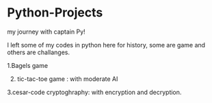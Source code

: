 # Python-Projects
my journey with captain Py!

I left some of my codes in python here for history, some are game and others are challanges.

1.Bagels game

2. tic-tac-toe game : with moderate AI

3.cesar-code cryptoghraphy: with encryption and decryption.
